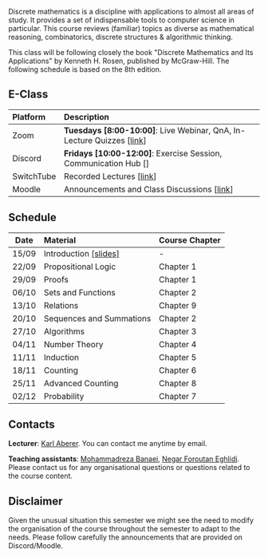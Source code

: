 Discrete mathematics is a discipline with applications to almost all areas of study. It provides a set of indispensable tools to computer science in particular. This course reviews (familiar) topics as diverse as mathematical reasoning, combinatorics, discrete structures & algorithmic thinking.

This class will be following closely the book "Discrete Mathematics and Its Applications" by Kenneth H. Rosen, published by McGraw-Hill. The following schedule is based on the 8th edition.


## E-Class

| Platform | Description  |
|:---------|:-----------|
Zoom | **Tuesdays [8:00-10:00]**: Live Webinar, QnA, In-Lecture Quizzes [[link](https://epfl.zoom.us/j/93750354361)] |
Discord |  **Fridays [10:00-12:00]**: Exercise Session, Communication Hub [] |
SwitchTube | Recorded Lectures [[link](https://tube.switch.ch/channels/355bebaa)]|
Moodle | Announcements and Class Discussions [[link](https://moodle.epfl.ch/course/view.php?id=16329)]|


## Schedule

| Date      |  Material                   | Course Chapter |
|:---------:|:----------------------------|----------------|
| 15/09     |  Introduction [[slides]][1p]|        -       | 
| 22/09     |  Propositional Logic        | Chapter 1      |
| 29/09     |  Proofs                     | Chapter 1      |
| 06/10     |  Sets and Functions         | Chapter 2      |
| 13/10     |  Relations                  | Chapter 9      |
| 20/10     |  Sequences and Summations   | Chapter 2      |
| 27/10     |  Algorithms                 | Chapter 3      |
| 04/11     |  Number Theory              | Chapter 4      |
| 11/11     |  Induction                  | Chapter 5      |
| 18/11     |  Counting                   | Chapter 6      |
| 25/11     |  Advanced Counting          | Chapter 8      |
| 02/12     |  Probability                | Chapter 7      |


## Contacts

**Lecturer**: [Karl Aberer](http://lsir.epfl.ch/aberer).
You can contact me anytime by email.

**Teaching assistants**: [Mohammadreza Banaei](mohammadreza.banaei@epfl.ch), [Negar Foroutan Eghlidi](https://people.epfl.ch/negar.foroutan).
Please contact us for any organisational questions or questions related to the course content.

## Disclaimer

Given the unusual situation this semester we might see the need to modify the organisation of the course throughout the semester to adapt to the needs. Please follow carefully the announcements that are provided on Discord/Moodle.



[1p]: https://github.com/LSIR/AICC-I/blob/master/Lectures/Week%200
